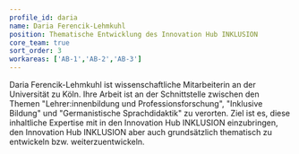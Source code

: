 ```yaml
---
profile_id: daria
name: Daria Ferencik-Lehmkuhl
position: Thematische Entwicklung des Innovation Hub INKLUSION
core_team: true
sort_order: 3
workareas: ['AB-1','AB-2','AB-3']
---
```

Daria Ferencik-Lehmkuhl ist wissenschaftliche Mitarbeiterin an der Universität zu Köln. Ihre Arbeit ist an der Schnittstelle zwischen den Themen "Lehrer:innenbildung und Professionsforschung",  "Inklusive Bildung" und "Germanistische Sprachdidaktik" zu verorten. Ziel ist es, diese inhaltliche Expertise mit in den Innovation Hub INKLUSION einzubringen, den Innovation Hub INKLUSION aber auch grundsätzlich thematisch zu entwickeln bzw. weiterzuentwickeln.
